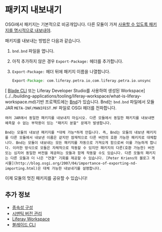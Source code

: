 # 패키지 내보내기

OSGi에서 패키지는 기본적으로 비공개입니다. 다른 모듈이 가져 [사용할 수 있도록 패키지를 명시적으로 내보내야](./importing-packages.md).

패키지를 내보내는 방법은 다음과 같습니다.

1. `bnd.bnd` 파일을 엽니다.

1. 아직 추가하지 않은 경우 `Export-Package:` 헤더를 추가합니다.

1. `Export-Package:` 헤더 뒤에 패키지 이름을 나열합니다.

    ```groovy
    Export-Package: com.liferay.petra.io,com.liferay.petra.io.unsync
    ```

[ [Blade CLI](../../building-applications/tooling/blade-cli/generating-projects-with-blade-cli.md) 또는 Liferay Developer Studio를 사용하여 생성된 Workspace](../../building-applications/tooling/liferay-workspace/what-is-liferay-workspace.md)기반 프로젝트에는 [Bnd](http://bnd.bndtools.org/)가 있습니다. Bnd는 `bnd.bnd` 파일에서 모듈 JAR `META-INF/MANIFEST.MF` 파일로 OSGi 헤더를 전파합니다.

```{important}
여러 JAR에서 동일한 패키지를 내보내지 마십시오. 다른 모듈에서 동일한 패키지를 내보내면 예측할 수 없는 부작용이 있는 "패키지 분할" 문제가 발생합니다.
```

```{note}
Bnd는 모듈의 내보낸 패키지를 *대체 가능*하게 만듭니다. 즉, Bnd는 모듈의 내보낸 패키지를 다른 모듈에서 내보낸 이름은 같지만 잠재적으로 다른 버전의 호환 가능한 패키지로 대체합니다. Bnd는 모듈이 내보내는 모든 패키지를 자동으로 가져오게 함으로써 이를 가능하게 합니다. 이러한 방식으로 모듈은 자체적으로 작동할 수 있지만 패키지의 다른(호환 가능한) 버전 또는 심지어 동일한 버전을 제공하는 모듈과 함께 작동할 수도 있습니다. 다른 모듈의 패키지는 다른 모듈과 더 나은 "연결" 기회를 제공할 수 있습니다. [Peter Kriens의 블로그 게시물](http://blog.osgi.org/2007/04/importance-of-exporting-nd-importing.html)은 대체 가능한 내보내기를 설명합니다.
```

이제 모듈의 멋진 패키지를 공유할 수 있습니다!

## 추가 정보

* [종속성 구성](./configuring-dependencies.md)
* [시맨틱 버전 관리](./semantic-versioning.md)
* [Liferay Workspace](../../building-applications/tooling/liferay-workspace/what-is-liferay-workspace.md)
* [블레이드 CLI](../../building-applications/tooling/blade-cli/generating-projects-with-blade-cli.md)